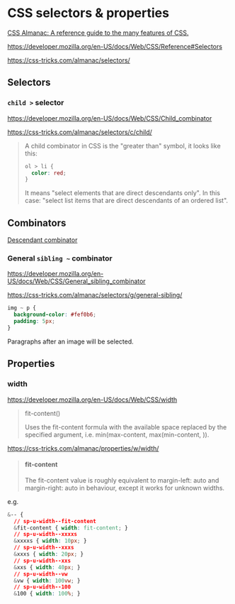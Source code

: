 # CSS selectors & properties

[CSS Almanac: A reference guide to the many features of CSS.](https://css-tricks.com/almanac/)

<https://developer.mozilla.org/en-US/docs/Web/CSS/Reference#Selectors>

<https://css-tricks.com/almanac/selectors/>

## Selectors

### `child >` selector

<https://developer.mozilla.org/en-US/docs/Web/CSS/Child_combinator>

<https://css-tricks.com/almanac/selectors/c/child/>

> A child combinator in CSS is the "greater than" symbol, it looks like this:
>
> ```css
> ol > li {
>   color: red;
> }
> ```
>
> It means "select elements that are direct descendants only". In this case: "select list items that are direct descendants of an ordered list".

## Combinators

[Descendant combinator](https://developer.mozilla.org/en-US/docs/Web/CSS/Descendant_combinator)

### General `sibling ~` combinator

<https://developer.mozilla.org/en-US/docs/Web/CSS/General_sibling_combinator>

<https://css-tricks.com/almanac/selectors/g/general-sibling/>

```css
img ~ p {
  background-color: #fef0b6;
  padding: 5px;
}
```

Paragraphs after an image will be selected.

## Properties

### width

<https://developer.mozilla.org/en-US/docs/Web/CSS/width>

  >fit-content(<length-percentage>)
  >
  >Uses the fit-content formula with the available space replaced by the specified argument, i.e. min(max-content, max(min-content, )).

<https://css-tricks.com/almanac/properties/w/width/>

>#### fit-content
>
>The fit-content value is roughly equivalent to margin-left: auto and margin-right: auto in behaviour, except it works for unknown widths.

e.g.

```css
&-- {
  // sp-u-width--fit-content
  &fit-content { width: fit-content; }
  // sp-u-width--xxxxs
  &xxxxs { width: 10px; }
  // sp-u-width--xxxs
  &xxxs { width: 20px; }
  // sp-u-width--xxs
  &xxs { width: 40px; }
  // sp-u-width--vw
  &vw { width: 100vw; }
  // sp-u-width--100
  &100 { width: 100%; }
```
